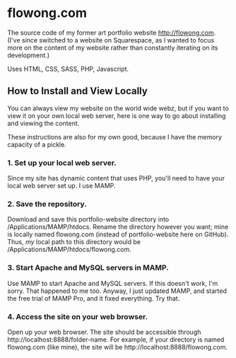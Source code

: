 # flowong.com
The source code of my former art portfolio website http://flowong.com.
(I've since switched to a website on Squarespace, as I wanted to focus more on the content of my website rather than constantly iterating on its development.)

Uses HTML, CSS, SASS, PHP, Javascript.

## How to Install and View Locally

You can always view my website on the world wide webz, but if you want to view it on your own local web server, here is one way to go about installing and viewing the content.

These instructions are also for my own good, because I have the memory capacity of a pickle.

### 1. Set up your local web server.

   Since my site has dynamic content that uses PHP, you'll need to have your local web server set up. I use MAMP.

### 2. Save the repository.

   Download and save this portfolio-website directory into /Applications/MAMP/htdocs. Rename the directory however you want; mine is locally named flowong.com (instead of portfolio-website here on GitHub). Thus, *my* local path to this directory would be /Applications/MAMP/htdocs/flowong.com.

### 3. Start Apache and MySQL servers in MAMP.
  Use MAMP to start Apache and MySQL servers. If this doesn't work, I'm sorry. That happened to me too. Anyway, I just updated MAMP, and started the free trial of MAMP Pro, and it fixed everything. Try that.
  
### 4. Access the site on your web browser.
  Open up your web browser. The site should be accessible through http://localhost:8888/folder-name. For example, if your directory is named flowong.com (like mine), the site will be http://localhost:8888/flowong.com.
